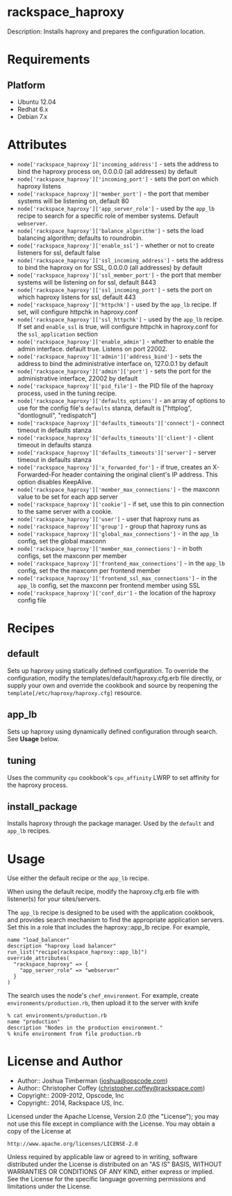
rackspace_haproxy
===========

Description: Installs haproxy and prepares the configuration location.

Requirements
============

## Platform

* Ubuntu 12.04
* Redhat 6.x
* Debian 7.x

Attributes
==========

* `node['rackspace_haproxy']['incoming_address']` - sets the address to bind the
  haproxy process on, 0.0.0.0 (all addresses) by default
* `node['rackspace_haproxy']['incoming_port']` - sets the port on which haproxy
  listens
* `node['rackspace_haproxy']['member_port']` - the port that member systems will
  be listening on, default 80
* `node['rackspace_haproxy']['app_server_role']` - used by the `app_lb` recipe
  to search for a specific role of member systems. Default
  `webserver`.
* `node['rackspace_haproxy']['balance_algorithm']` - sets the load balancing
  algorithm; defaults to roundrobin.
* `node['rackspace_haproxy']['enable_ssl']` - whether or not to create listeners
  for ssl, default false
* `node['rackspace_haproxy']['ssl_incoming_address']` - sets the address to bind
  the haproxy on for SSL, 0.0.0.0 (all addresses) by default
* `node['rackspace_haproxy']['ssl_member_port']` - the port that member systems
  will be listening on for ssl, default 8443
* `node['rackspace_haproxy']['ssl_incoming_port']` - sets the port on which
  haproxy listens for ssl, default 443
* `node['rackspace_haproxy']['httpchk']` - used by the `app_lb` recipe. If set,
  will configure httpchk in haproxy.conf
* `node['rackspace_haproxy']['ssl_httpchk']` - used by the `app_lb` recipe. If
  set and `enable_ssl` is true, will configure httpchk in haproxy.conf
  for the `ssl_application` section
* `node['rackspace_haproxy']['enable_admin']` - whether to enable the admin
  interface. default true. Listens on port 22002.
* `node['rackspace_haproxy']['admin']['address_bind']` - sets the address to
  bind the administrative interface on, 127.0.0.1 by default
* `node['rackspace_haproxy']['admin']['port']` - sets the port for the
  administrative interface, 22002 by default
* `node['rackspace_haproxy']['pid_file']` - the PID file of the haproxy process,
  used in the tuning recipe.
* `node['rackspace_haproxy']['defaults_options']` - an array of options to use
  for the config file's `defaults` stanza, default is
  ["httplog", "dontlognull", "redispatch"]
* `node['rackspace_haproxy']['defaults_timeouts']['connect']` - connect timeout
  in defaults stanza
* `node['rackspace_haproxy']['defaults_timeouts']['client']` - client timeout in
  defaults stanza
* `node['rackspace_haproxy']['defaults_timeouts']['server']` - server timeout in
  defaults stanza
* `node['rackspace_haproxy']['x_forwarded_for']` - if true, creates an
  X-Forwarded-For header containing the original client's IP address.
  This option disables KeepAlive.
* `node['rackspace_haproxy']['member_max_connections']` - the maxconn value to
  be set for each app server
* `node['rackspace_haproxy']['cookie']` - if set, use this to pin connection to
  the same server with a cookie.
* `node['rackspace_haproxy']['user']` - user that haproxy runs as
* `node['rackspace_haproxy']['group']` - group that haproxy runs as
* `node['rackspace_haproxy']['global_max_connections']` - in the `app_lb`
  config, set the global maxconn
* `node['rackspace_haproxy']['member_max_connections']` - in both configs, set
  the maxconn per member
* `node['rackspace_haproxy']['frontend_max_connections']` - in the `app_lb`
  config, set the the maxconn per frontend member
* `node['rackspace_haproxy']['frontend_ssl_max_connections']` - in the `app_lb`
  config, set the maxconn per frontend member using SSL
* `node['rackspace_haproxy']['conf_dir']` - the location of the haproxy config
  file

Recipes
=======

## default

Sets up haproxy using statically defined configuration. To override
the configuration, modify the templates/default/haproxy.cfg.erb file
directly, or supply your own and override the cookbook and source by
reopening the `template[/etc/haproxy/haproxy.cfg]` resource.

## app\_lb

Sets up haproxy using dynamically defined configuration through
search. See __Usage__ below.

## tuning

Uses the community `cpu` cookbook's `cpu_affinity` LWRP to set
affinity for the haproxy process.

## install\_package

Installs haproxy through the package manager. Used by the `default`
and `app_lb` recipes.


Usage
=====

Use either the default recipe or the `app_lb` recipe.

When using the default recipe, modify the haproxy.cfg.erb file with
listener(s) for your sites/servers.

The `app_lb` recipe is designed to be used with the application
cookbook, and provides search mechanism to find the appropriate
application servers. Set this in a role that includes the
haproxy::app_lb recipe. For example,

    name "load_balancer"
    description "haproxy load balancer"
    run_list("recipe[rackspace_haproxy::app_lb]")
    override_attributes(
      "rackspace_haproxy" => {
        "app_server_role" => "webserver"
      }
    )

The search uses the node's `chef_environment`. For example, create
`environments/production.rb`, then upload it to the server with knife

    % cat environments/production.rb
    name "production"
    description "Nodes in the production environment."
    % knife environment from file production.rb

License and Author
==================

- Author:: Joshua Timberman (<joshua@opscode.com>)
- Author:: Christopher Coffey (<christopher.coffey@rackspace.com>)
- Copyright:: 2009-2012, Opscode, Inc
- Copyright:: 2014, Rackspace US, Inc.

Licensed under the Apache License, Version 2.0 (the "License");
you may not use this file except in compliance with the License.
You may obtain a copy of the License at

    http://www.apache.org/licenses/LICENSE-2.0

Unless required by applicable law or agreed to in writing, software
distributed under the License is distributed on an "AS IS" BASIS,
WITHOUT WARRANTIES OR CONDITIONS OF ANY KIND, either express or implied.
See the License for the specific language governing permissions and
limitations under the License.
